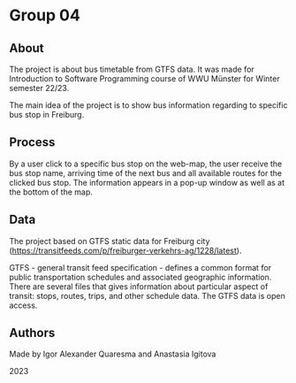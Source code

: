 # Group 04



## About

The project is about bus timetable from GTFS data. It was made for Introduction to Software Programming course of WWU Münster for Winter semester 22/23. 

The main idea of the project is to show bus information regarding to specific bus stop in Freiburg. 

## Process

By a user click to a specific bus stop on the web-map, the user receive the bus stop name, arriving time of the next bus and all available routes for the clicked bus stop. The information appears in a pop-up window as well as at the bottom of the map. 

## Data

The project based on GTFS static data for Freiburg city (https://transitfeeds.com/p/freiburger-verkehrs-ag/1228/latest). 

GTFS - general transit feed specification - defines a common format for public transportation schedules and associated geographic information. There are several files that gives information about particular aspect of transit: stops, routes, trips, and other schedule data. The GTFS data is open access. 

## Authors

Made by Igor Alexander Quaresma and Anastasia Igitova

2023